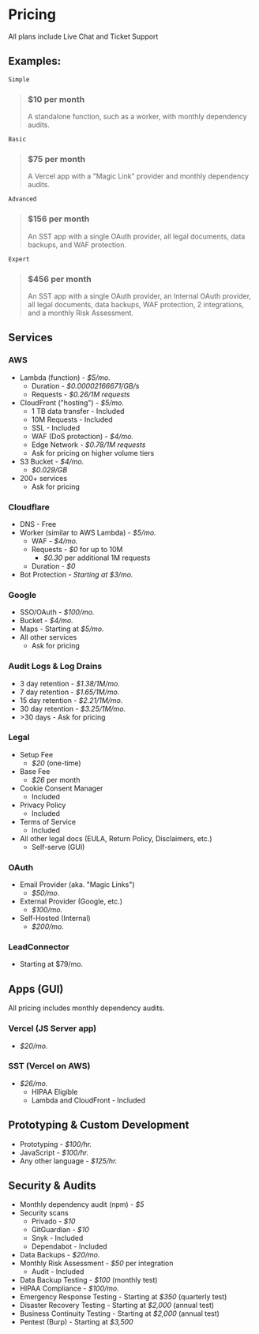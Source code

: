 # Pricing

All plans include Live Chat and Ticket Support

## Examples:

`Simple`
> ### $10 per month
> A standalone function, such as a worker, with monthly dependency audits.

`Basic`
> ### $75 per month
> A Vercel app with a "Magic Link" provider and monthly dependency audits.

`Advanced`
> ### $156 per month
> An SST app with a single OAuth provider, all legal documents, data backups, and WAF protection.

`Expert`
> ### $456 per month
> An SST app with a single OAuth provider, an Internal OAuth provider, all legal documents, data backups, WAF protection, 2 integrations, and a monthly Risk Assessment.

## Services

### AWS

- Lambda (function) - *$5/mo.*
    - Duration - *$0.00002166671/GB/s*
    - Requests - *$0.26/1M requests*
- CloudFront ("hosting") - *$5/mo.*
    - 1 TB data transfer - Included
    - 10M Requests - Included
    - SSL - Included
    - WAF (DoS protection) - *$4/mo.*
    - Edge Network - *$0.78/1M requests*
    - Ask for pricing on higher volume tiers
- S3 Bucket - *$4/mo.*
    - *$0.029/GB*
- 200+ services
    -  Ask for pricing

### Cloudflare

- DNS - Free
- Worker (similar to AWS Lambda) - *$5/mo.*
    - WAF - *$4/mo.*
    - Requests - *$0* for up to 10M
        - *$0.30* per additional 1M requests
    - Duration - *$0*
- Bot Protection - *Starting at $3/mo.*

### Google

- SSO/OAuth - *$100/mo.*
- Bucket - *$4/mo.*
- Maps - Starting at *$5/mo.*
- All other services
    - Ask for pricing
    
### Audit Logs & Log Drains

- 3 day retention - *$1.38/1M/mo.*
- 7 day retention - *$1.65/1M/mo.*
- 15 day retention - *$2.21/1M/mo.*
- 30 day retention - *$3.25/1M/mo.*
- \>30 days - Ask for pricing

### Legal

- Setup Fee
    - *$20* (one-time)
- Base Fee
    - *$26* per month
- Cookie Consent Manager
    - Included
- Privacy Policy
    - Included
- Terms of Service
    - Included
- All other legal docs (EULA, Return Policy, Disclaimers, etc.)
    - Self-serve (GUI)

### OAuth

- Email Provider (aka. "Magic Links")
    - *$50/mo.*
- External Provider (Google, etc.)
    - *$100/mo.*
- Self-Hosted (Internal)
    - *$200/mo.*

### LeadConnector

- Starting at $79/mo.

## Apps (GUI)

All pricing includes monthly dependency audits.

### Vercel (JS Server app)

- *$20/mo.*

### SST (Vercel on AWS)

- *$26/mo.*
    - HIPAA Eligible
    - Lambda and CloudFront - Included


## Prototyping & Custom Development

- Prototyping - *$100/hr.*
- JavaScript - *$100/hr.*
- Any other language - *$125/hr.*


## Security & Audits

- Monthly dependency audit (npm) - *$5*
- Security scans
    - Privado - *$10*
    - GitGuardian - *$10*
    - Snyk - Included
    - Dependabot - Included
- Data Backups - *$20/mo.*
- Monthly Risk Assessment - *$50* per integration
    - Audit - Included
- Data Backup Testing - *$100* (monthly test)
- HIPAA Compliance - *$100/mo.*
- Emergency Response Testing - Starting at *$350* (quarterly test)
- Disaster Recovery Testing - Starting at *$2,000* (annual test)
- Business Continuity Testing - Starting at *$2,000* (annual test)
- Pentest (Burp) - Starting at *$3,500*
